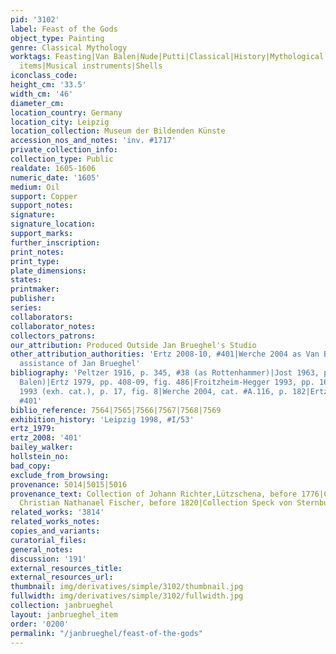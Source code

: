 ```yaml
---
pid: '3102'
label: Feast of the Gods
object_type: Painting
genre: Classical Mythology
worktags: Feasting|Van Balen|Nude|Putti|Classical|History|Mythological|Food|Fruit|Household
  items|Musical instruments|Shells
iconclass_code:
height_cm: '33.5'
width_cm: '46'
diameter_cm:
location_country: Germany
location_city: Leipzig
location_collection: Museum der Bildenden Künste
accession_nos_and_notes: 'inv. #1717'
private_collection_info:
collection_type: Public
realdate: 1605-1606
numeric_date: '1605'
medium: Oil
support: Copper
support_notes:
signature:
signature_location:
support_marks:
further_inscription:
print_notes:
print_type:
plate_dimensions:
states:
printmaker:
publisher:
series:
collaborators:
collaborator_notes:
collectors_patrons:
our_attribution: Produced Outside Jan Brueghel's Studio
other_attribution_authorities: 'Ertz 2008-10, #401|Werche 2004 as Van Balen without
  assistance of Jan Brueghel'
bibliography: 'Peltzer 1916, p. 345, #38 (as Rottenhammer)|Jost 1963, p. 96 (as Van
  Balen)|Ertz 1979, pp. 408-09, fig. 486|Froitzheim-Hegger 1993, pp. 167-60, n. 611|Boston
  1993 (exh. cat.), p. 17, fig. 8|Werche 2004, cat. #A.116, p. 182|Ertz 2008-10, cat.
  #401'
biblio_reference: 7564|7565|7566|7567|7568|7569
exhibition_history: 'Leipzig 1998, #I/53'
ertz_1979:
ertz_2008: '401'
bailey_walker:
hollstein_no:
bad_copy:
exclude_from_browsing:
provenance: 5014|5015|5016
provenance_text: Collection of Johann Richter,Lützschena, before 1776|Collection of
  Christian Nathanael Fischer, before 1820|Collection Speck von Sternburg from 1820
related_works: '3814'
related_works_notes:
copies_and_variants:
curatorial_files:
general_notes:
discussion: '191'
external_resources_title:
external_resources_url:
thumbnail: img/derivatives/simple/3102/thumbnail.jpg
fullwidth: img/derivatives/simple/3102/fullwidth.jpg
collection: janbrueghel
layout: janbrueghel_item
order: '0200'
permalink: "/janbrueghel/feast-of-the-gods"
---
```

